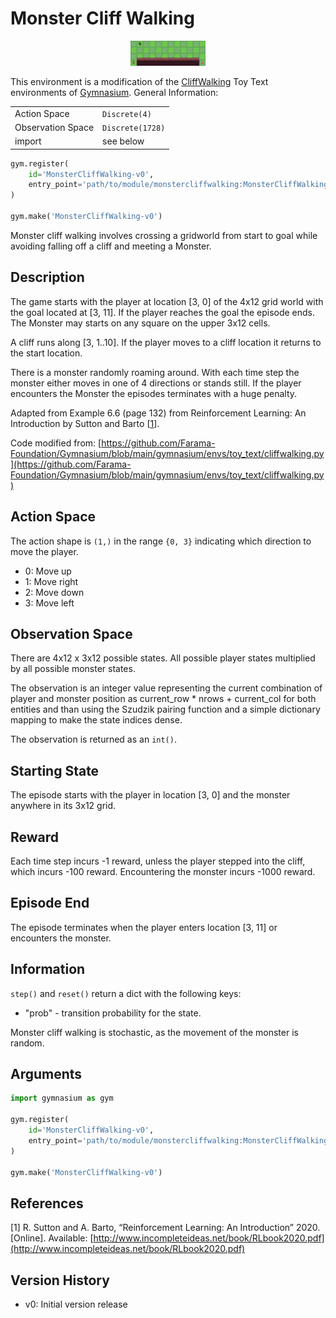 # Monster Cliff Walking

 <center>

<img src="img/demonstration.gif" width="120"/>
</center>

This environment is a modification of the [CliffWalking](https://gymnasium.farama.org/environments/toy_text/cliff_walking/) Toy Text environments of [Gymnasium](https://gymnasium.farama.org/).
General Information:
<center>

| | |
|---|---|
|Action Space |`Discrete(4)`|
|Observation Space |`Discrete(1728)`|
|import| see below|
</center>

```python
gym.register(
    id='MonsterCliffWalking-v0',
    entry_point='path/to/module/monstercliffwalking:MonsterCliffWalkingEnv'
)

gym.make('MonsterCliffWalking-v0')
```

Monster cliff walking involves crossing a gridworld from start to goal while avoiding falling off a cliff and meeting a Monster.

## Description

The game starts with the player at location [3, 0] of the 4x12 grid world with the
goal located at [3, 11]. If the player reaches the goal the episode ends. The Monster may starts on any square on
the upper 3x12 cells.

A cliff runs along [3, 1..10]. If the player moves to a cliff location it returns to the start location.

There is a monster randomly roaming around. With each time step the monster either moves in one of 4 directions or stands still.
If the player encounters the Monster the episodes terminates with a huge penalty.

Adapted from Example 6.6 (page 132) from Reinforcement Learning: An Introduction
by Sutton and Barto [<a href="#cliffwalk_ref">1</a>].

Code modified from:
[https://github.com/Farama-Foundation/Gymnasium/blob/main/gymnasium/envs/toy_text/cliffwalking.py](https://github.com/Farama-Foundation/Gymnasium/blob/main/gymnasium/envs/toy_text/cliffwalking.py)

## Action Space

The action shape is `(1,)` in the range `{0, 3}` indicating
which direction to move the player.

- 0: Move up
- 1: Move right
- 2: Move down
- 3: Move left

## Observation Space

There are 4x12 x 3x12  possible states. All possible player states multiplied by all possible monster states.

The observation is an integer value representing the current combination of player and monster position as
current_row * nrows + current_col for both entities and than using the Szudzik pairing function and a simple dictionary mapping to make
the state indices dense.

The observation is returned as an `int()`.

## Starting State

The episode starts with the player in location [3, 0] and the monster anywhere in its 3x12 grid.

## Reward

Each time step incurs -1 reward, unless the player stepped into the cliff,
which incurs -100 reward.
Encountering the monster incurs -1000 reward.

## Episode End

The episode terminates when the player enters location [3, 11] or encounters the monster.

## Information

`step()` and `reset()` return a dict with the following keys:

- "prob" - transition probability for the state.

Monster cliff walking is stochastic, as the movement of the monster is random.

## Arguments

```python
import gymnasium as gym

gym.register(
    id='MonsterCliffWalking-v0',
    entry_point='path/to/module/monstercliffwalking:MonsterCliffWalkingEnv'
)

gym.make('MonsterCliffWalking-v0')
```

## References

<a id="cliffwalk_ref"></a>[1] R. Sutton and A. Barto, “Reinforcement Learning:
An Introduction” 2020. [Online]. Available: [http://www.incompleteideas.net/book/RLbook2020.pdf](http://www.incompleteideas.net/book/RLbook2020.pdf)

## Version History

- v0: Initial version release
